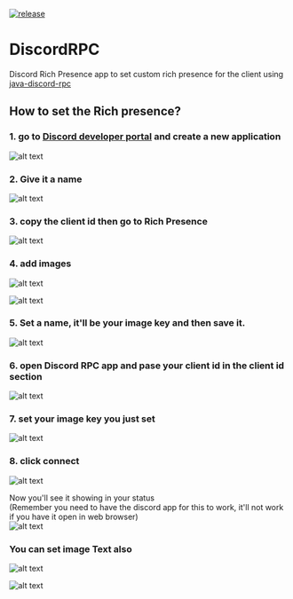 [![release](https://img.shields.io/badge/release-1.0-blue)](https://github.com/SrinjoySS01/DiscordRPC/releases/tag/1.0)
# DiscordRPC
Discord Rich Presence app to set custom rich presence for the client using [java-discord-rpc](https://github.com/MinnDevelopment/java-discord-rpc)

## How to set the Rich presence?  
### 1. go to [Discord developer portal](https://discord.com/developers/applications) and create a new application  
![alt text](https://www.dropbox.com/s/cy4a9y81gy3bdrd/1.png?raw=1)

### 2. Give it a name    
![alt text](https://www.dropbox.com/s/o5zcytoegjian3j/2.png?raw=1)

### 3. copy the client id then go to Rich Presence  
![alt text](https://www.dropbox.com/s/w3kzphc8h2cokxc/3.png?raw=1)

### 4. add images   
![alt text](https://www.dropbox.com/s/in8lehqmy0aquvb/4.png?raw=1)  

![alt text](https://www.dropbox.com/s/6ica3gp7npfbh4j/5.png?raw=1)

### 5. Set a name, it'll be your image key and then save it.  
![alt text](https://www.dropbox.com/s/7sk827j97k5qv9h/6.png?raw=1)

### 6. open Discord RPC app and pase your client id in the client id section  
![alt text](https://www.dropbox.com/s/aqfb1w4b767mtnp/7.png?raw=1)

### 7. set your image key you just set  
![alt text](https://www.dropbox.com/s/vg068x14jjz8g0e/8.png?raw=1)

### 8. click connect  
![alt text](https://www.dropbox.com/s/waz24uedyh9bi0f/9.png?raw=1)

Now you'll see it showing in your status  
(Remember you need to have the discord app for this to work, it'll not work if you have it open in web browser)  
![alt text](https://www.dropbox.com/s/930jt9xqze29blb/10.png?raw=1)

### You can set image Text also  
![alt text](https://www.dropbox.com/s/8s1fnnzke6pwwr7/11.png?raw=1)  

![alt text](https://www.dropbox.com/s/t9ifgpepayxcv8q/12.png?raw=1)

